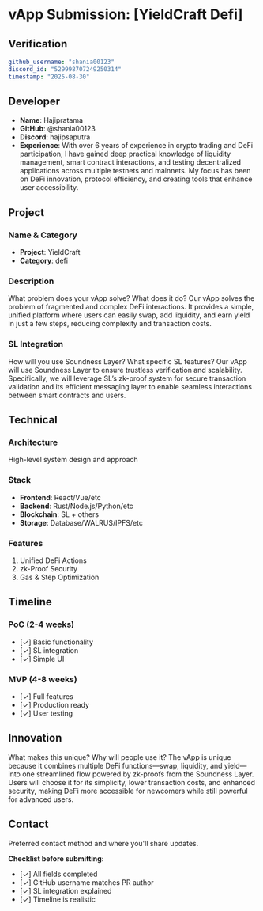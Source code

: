 # vApp Submission: [YieldCraft Defi]

## Verification
```yaml
github_username: "shania00123"
discord_id: "529998707249250314"
timestamp: "2025-08-30"
```

## Developer
- **Name**: Hajipratama
- **GitHub**: @shania00123
- **Discord**: hajipsaputra
- **Experience**: With over 6 years of experience in crypto trading and DeFi participation, I have gained deep practical knowledge of liquidity management, smart contract interactions, and testing decentralized applications across multiple testnets and mainnets. My focus has been on DeFi innovation, protocol efficiency, and creating tools that enhance user accessibility.

## Project

### Name & Category
- **Project**: YieldCraft
- **Category**: defi

### Description
What problem does your vApp solve? What does it do?
Our vApp solves the problem of fragmented and complex DeFi interactions. It provides a simple, unified platform where users can easily swap, add liquidity, and earn yield in just a few steps, reducing complexity and transaction costs.

### SL Integration  
How will you use Soundness Layer? What specific SL features?
Our vApp will use Soundness Layer to ensure trustless verification and scalability. Specifically, we will leverage SL’s zk-proof system for secure transaction validation and its efficient messaging layer to enable seamless interactions between smart contracts and users.

## Technical

### Architecture
High-level system design and approach

### Stack
- **Frontend**: React/Vue/etc
- **Backend**: Rust/Node.js/Python/etc  
- **Blockchain**: SL + others
- **Storage**: Database/WALRUS/IPFS/etc

### Features
1. Unified DeFi Actions
2. zk-Proof Security  
3. Gas & Step Optimization

## Timeline

### PoC (2-4 weeks)
- [✓] Basic functionality
- [✓] SL integration
- [✓] Simple UI

### MVP (4-8 weeks)  
- [✓] Full features
- [✓] Production ready
- [✓] User testing

## Innovation
What makes this unique? Why will people use it?
The vApp is unique because it combines multiple DeFi functions—swap, liquidity, and yield—into one streamlined flow powered by zk-proofs from the Soundness Layer. Users will choose it for its simplicity, lower transaction costs, and enhanced security, making DeFi more accessible for newcomers while still powerful for advanced users.

## Contact
Preferred contact method and where you'll share updates.


**Checklist before submitting:**
- [✓] All fields completed
- [✓] GitHub username matches PR author  
- [✓] SL integration explained
- [✓] Timeline is realistic
